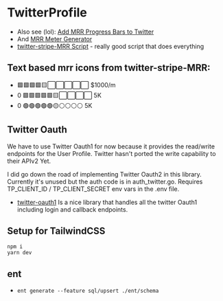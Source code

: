 # TwitterProfile

- Also see (lol): [Add MRR Progress Bars to Twitter](https://chartmogul.com/blog/twitter-mrr-bars/)
- And [MRR Meter Generator](https://www.brandbird.app/tools/twitter-mrr-meter)
- [twitter-stripe-MRR Script](https://github.com/jsjoeio/twitter-stripe-mrr/blob/main/index.js) - really good script that does everything

## Text based mrr icons from twitter-stripe-MRR:
- 🟩🟩🟩🟩🟨⬜️⬜️⬜️⬜️⬜️ $1000/m
- 0 🟩🟩🟩🟩🟩🟨⬜⬜⬜⬜  5K
- 0 🟢🟢🟢🟢🟢🟡⚪⚪⚪⚪  5K

## Twitter Oauth

We have to use Twitter Oauth1 for now because it provides the read/write endpoints for the User Profile. Twitter hasn't ported the write capability to their APIv2 Yet.

I did go down the road of implementing Twitter Oauth2 in this library. Currently it's unused but the auth code is in auth_twitter.go. Requires TP_CLIENT_ID / TP_CLIENT_SECRET env vars in the .env file.

- [twitter-oauth1](https://github.com/dghubble/gologin#twitter-oauth1) Is a nice library that handles all the twitter Oauth1 including login and callback endpoints. 

## Setup for TailwindCSS
```shell
npm i
yarn dev
```

## ent
- `ent generate --feature sql/upsert ./ent/schema`